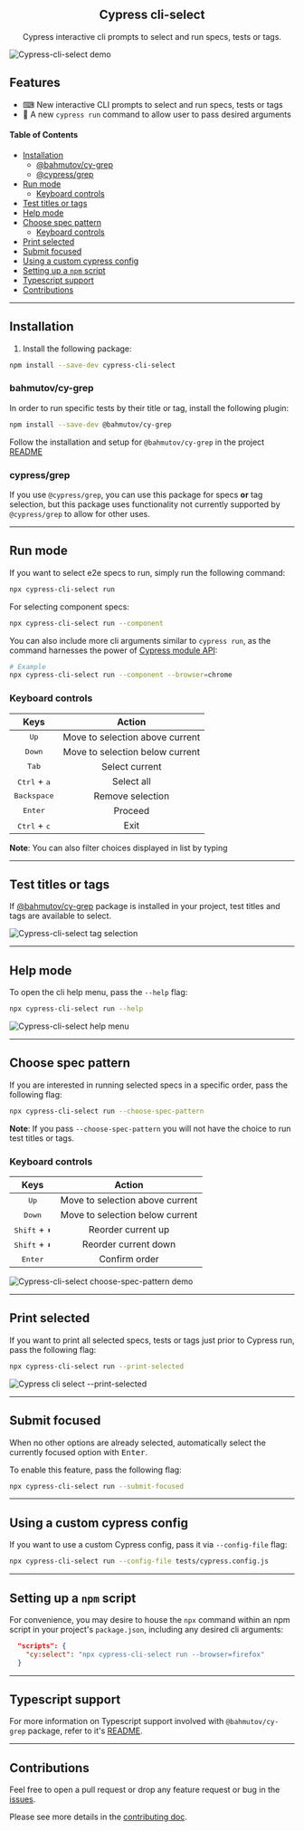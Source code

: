 <h2 align=center>Cypress cli-select</h2>
<p align="center">
</p>

<p align="center">
Cypress interactive cli prompts to select and run specs, tests or tags.
</p>

<img src="./assets/run-spec-title.gif" alt="Cypress-cli-select demo" loop=infinite>

## Features

- ⌨ New interactive CLI prompts to select and run specs, tests or tags
- 👟 A new `cypress run` command to allow user to pass desired arguments

#### Table of Contents

- [Installation](#installation)
  - [@bahmutov/cy-grep](#bahmutov/cy-grep)
  - [@cypress/grep](#cypress/grep)
- [Run mode](#run-mode)
  - [Keyboard controls](#keyboard-controls)
- [Test titles or tags](#test-titles-or-tags)
- [Help mode](#help-mode)
- [Choose spec pattern](#choose-spec-pattern)
  - [Keyboard controls](#keyboard-controls)
- [Print selected](#print-selected)
- [Submit focused](#submit-focused)
- [Using a custom cypress config](#using-a-custom-cypress-config)
- [Setting up a `npm` script](#setting-up-a-npm-script)
- [Typescript support](#typescript-support)
- [Contributions](#contributions)

---

## Installation

1. Install the following package:

```sh
npm install --save-dev cypress-cli-select
```

### bahmutov/cy-grep

In order to run specific tests by their title or tag, install the following plugin:

```sh
npm install --save-dev @bahmutov/cy-grep
```

Follow the installation and setup for `@bahmutov/cy-grep` in the project [README](https://github.com/bahmutov/cy-grep)

### cypress/grep

If you use `@cypress/grep`, you can use this package for specs **or** tag selection, but this package uses functionality not currently supported by `@cypress/grep` to allow for other uses.

---

## Run mode

If you want to select e2e specs to run, simply run the following command:

```bash
npx cypress-cli-select run
```

For selecting component specs:

```bash
npx cypress-cli-select run --component
```

You can also include more cli arguments similar to `cypress run`, as the command harnesses the power of [Cypress module API](https://docs.cypress.io/guides/guides/module-api):

```bash
# Example
npx cypress-cli-select run --component --browser=chrome
```

### Keyboard controls

|              Keys              |             Action              |
| :----------------------------: | :-----------------------------: |
|         <kbd>Up</kbd>          | Move to selection above current |
|        <kbd>Down</kbd>         | Move to selection below current |
|         <kbd>Tab</kbd>         |         Select current          |
| <kbd>Ctrl</kbd> + <kbd>a</kbd> |           Select all            |
|      <kbd>Backspace</kbd>      |        Remove selection         |
|        <kbd>Enter</kbd>        |             Proceed             |
| <kbd>Ctrl</kbd> + <kbd>c</kbd> |              Exit               |

**Note**: You can also filter choices displayed in list by typing

---

## Test titles or tags

If [@bahmutov/cy-grep](https://github.com/bahmutov/cy-grep) package is installed in your project, test titles and tags are available to select.

<img src="./assets/run-spec-tag.gif" alt="Cypress-cli-select tag selection" loop=infinite>

---

## Help mode

To open the cli help menu, pass the `--help` flag:

```bash
npx cypress-cli-select run --help
```

<img src="./assets/run-help.gif" alt="Cypress-cli-select help menu" loop=infinite>

---

## Choose spec pattern

If you are interested in running selected specs in a specific order, pass the following flag:

```bash
npx cypress-cli-select run --choose-spec-pattern
```

**Note**: If you pass `--choose-spec-pattern` you will not have the choice to run test titles or tags.

### Keyboard controls

|               Keys               |             Action              |
| :------------------------------: | :-----------------------------: |
|          <kbd>Up</kbd>           | Move to selection above current |
|         <kbd>Down</kbd>          | Move to selection below current |
| <kbd>Shift</kbd> + <kbd>⬆</kbd> |       Reorder current up        |
| <kbd>Shift</kbd> + <kbd>⬇</kbd> |      Reorder current down       |
|         <kbd>Enter</kbd>         |          Confirm order          |

<img src="./assets/choose-spec-pattern-demo.gif" alt="Cypress-cli-select choose-spec-pattern demo" loop=infinite>

---

## Print selected

If you want to print all selected specs, tests or tags just prior to Cypress run, pass the following flag:

```bash
npx cypress-cli-select run --print-selected
```

![Cypress cli select --print-selected](./assets/print-selected-demo.png)

---

## Submit focused

When no other options are already selected, automatically select the currently focused option with <kbd>Enter</kbd>.

To enable this feature, pass the following flag:

```bash
npx cypress-cli-select run --submit-focused
```

---

## Using a custom cypress config

If you want to use a custom Cypress config, pass it via `--config-file` flag:

```bash
npx cypress-cli-select run --config-file tests/cypress.config.js
```

---

## Setting up a `npm` script

For convenience, you may desire to house the `npx` command within an npm script in your project's `package.json`, including any desired cli arguments:

```json
  "scripts": {
    "cy:select": "npx cypress-cli-select run --browser=firefox"
  }
```

---

## Typescript support

For more information on Typescript support involved with `@bahmutov/cy-grep` package, refer to it's [README](https://github.com/bahmutov/cy-grep?tab=readme-ov-file#typescript-support).

---

## Contributions

Feel free to open a pull request or drop any feature request or bug in the [issues](https://github.com/dennisbergevin/cypress-cli-select/issues).

Please see more details in the [contributing doc](./CONTRIBUTING.md).
